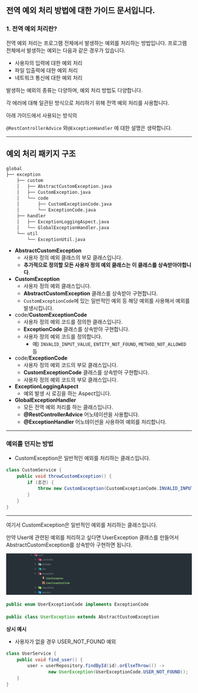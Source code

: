 ## 전역 예외 처리 방법에 대한 가이드 문서입니다.

### 1. 전역 예외 처리란?

전역 예외 처리는 프로그램 전체에서 발생하는 예외를 처리하는 방법입니다.
프로그램 전체에서 발생하는 예외는 다음과 같은 경우가 있습니다.

- 사용자의 입력에 대한 예외 처리
- 파일 입출력에 대한 예외 처리
- 네트워크 통신에 대한 예외 처리

발생하는 예외의 종류는 다양하며, 예외 처리 방법도 다양합니다.

각 에러에 대해 일관된 방식으로 처리하기 위해 전역 예외 처리를 사용합니다.

아래 가이드에서 사용되는 방식의

```@RestControllerAdvice``` 와```@ExceptionHandler``` 에 대한 설명은 생략합니다.

-----

## 예외 처리 패키지 구조

```
global
├── exception
    ├── custom
    │   ├── AbstractCustomException.java
    │   ├── CustomException.java
    │   └── code
    │       ├── CustomExceptionCode.java
    │       └── ExceptionCode.java
    ├── handler
    │   ├── ExceptionLoggingAspect.java
    │   └── GlobalExceptionHandler.java
    └── util
        └── ExceptionUtil.java
```

- **AbstractCustomException**
    - 사용자 정의 예외 클래스의 부모 클래스입니다.
    - **추가적으로 정의할 모든 사용자 정의 예외 클래스는 이 클래스를 상속받아야합니다**.
- **CustomException**
    - 사용자 정의 예외 클래스입니다.
    - **AbstractCustomException** 클래스를 상속받아 구현합니다.
    - `CustomExceptionCode`에 있는 일반적인 예외 등 해당 예외를 사용해서 예외를 발생시킵니다.
- code/**CustomExceptionCode**
    - 사용자 정의 예외 코드를 정의한 클래스입니다.
    - **ExceptionCode** 클래스를 상속받아 구현합니다.
    - 사용자 정의 예외 코드를 정의합니다.
        - 예) `INVALID_INPUT_VALUE`, `ENTITY_NOT_FOUND`, `METHOD_NOT_ALLOWED` 등
- code/**ExceptionCode**
    - 사용자 정의 예외 코드의 부모 클래스입니다.
    - **CustomExceptionCode** 클래스를 상속받아 구현합니다.
    - 사용자 정의 예외 코드의 부모 클래스입니다.
- **ExceptionLoggingAspect**
    - 예외 발생 시 로깅을 하는 Aspect입니다.
- **GlobalExceptionHandler**
    - 모든 전역 예외 처리를 하는 클래스입니다.
    - **@RestControllerAdvice** 어노테이션을 사용합니다.
    - **@ExceptionHandler** 어노테이션을 사용하여 예외를 처리합니다.

----

### 예외를 던지는 방법

- CustomException은 일반적인 예외를 처리하는 클래스입니다.

```java
class CustomService {
    public void throwCustomException() {
        if (조건) {
            throw new CustomException(CustomExceptionCode.INVALID_INPUT_VALUE);
        }
    }
}
```

----


여기서 CustomException은 일반적인 예외를 처리하는 클래스입니다.

만약 User에 관련된 예외를 처리하고 싶다면 UserException 클래스를 만들어서 AbstractCustomException를 상속받아 구현하면 됩니다.

![img.png](img.png)

```java
public enum UserExceptionCode implements ExceptionCode

public class UserException extends AbstractCustomException
```

**상시 예시**

- 사용자가 없을 경우 USER_NOT_FOUND 예외

```java
class UserService {
    public void find_user() {
        user = userRepository.findById(id).orElseThrow(() ->
                new UserException(UserExceptionCode.USER_NOT_FOUND));
    }
}
```

